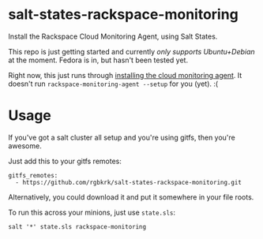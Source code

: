 salt-states-rackspace-monitoring
================================

Install the Rackspace Cloud Monitoring Agent, using Salt States.

This repo is just getting started and currently *only supports Ubuntu+Debian* at the moment. Fedora is in, but hasn't been tested yet.

Right now, this just runs through [installing the cloud monitoring agent](http://www.rackspace.com/knowledge_center/article/install-the-cloud-monitoring-agent). It doesn't run `rackspace-monitoring-agent --setup` for you (yet). :(

# Usage

If you've got a salt cluster all setup and you're using gitfs, then you're awesome.

Just add this to your gitfs remotes:

```
gitfs_remotes:
  - https://github.com/rgbkrk/salt-states-rackspace-monitoring.git
```

Alternatively, you could download it and put it somewhere in your file roots.

To run this across your minions, just use `state.sls`:

```
salt '*' state.sls rackspace-monitoring
```
